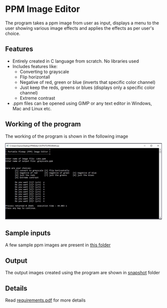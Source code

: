 # PPM Image Editor

The program takes a ppm image from user as input, displays a menu to the user showing various image effects and applies the effects as per user's choice.

## Features

* Entirely created in C language from scratch. No libraries used
* Includes features like:
     * Converting to grayscale
     * Flip horizontall
     * Negative of red, green or blue (inverts that specific color channel)
     * Just keep the reds, greens or blues  (displays only a specific color channel)
    * Extreme contrast
* .ppm files can be opened using GIMP or any text editor in Windows, Mac and Linux etc.

## Working of the program

The working of the program is shown in the following image


![output](/SNAPSHOT/SNAPSHOT.JPG)

## Sample inputs
A few sample ppm images are present in [this folder](/sampleinputs)

## Output

The output images created using the program are shown in [snapshot](/SNAPSHOT) folder

## Details

Read [requirements.pdf](/requirements.pdf) for more details
